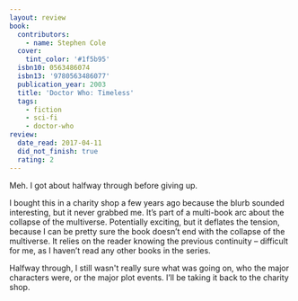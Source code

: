 ```yaml
---
layout: review
book:
  contributors:
    - name: Stephen Cole
  cover:
    tint_color: '#1f5b95'
  isbn10: 0563486074
  isbn13: '9780563486077'
  publication_year: 2003
  title: 'Doctor Who: Timeless'
  tags:
    - fiction
    - sci-fi
    - doctor-who
review:
  date_read: 2017-04-11
  did_not_finish: true
  rating: 2
---
```


Meh. I got about halfway through before giving up.

I bought this in a charity shop a few years ago because the blurb sounded interesting, but it never grabbed me. It’s part of a multi-book arc about the collapse of the multiverse. Potentially exciting, but it deflates the tension, because I can be pretty sure the book doesn’t end with the collapse of the multiverse. It relies on the reader knowing the previous continuity – difficult for me, as I haven’t read any other books in the series.

Halfway through, I still wasn't really sure what was going on, who the major characters were, or the major plot events. I’ll be taking it back to the charity shop.
